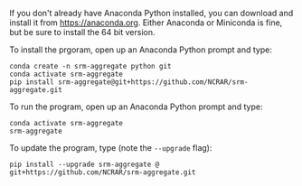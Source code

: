 If you don't already have Anaconda Python installed, you can download and
install it from https://anaconda.org. Either Anaconda or Miniconda is fine, but
be sure to install the 64 bit version.

To install the prgoram, open up an Anaconda Python prompt and type:

    conda create -n srm-aggregate python git
    conda activate srm-aggregate
	pip install srm-aggregate@git+https://github.com/NCRAR/srm-aggregate.git

To run the program, open up an Anaconda Python prompt and type:

    conda activate srm-aggregate
	srm-aggregate

To update the program, type (note the `--upgrade` flag):

	pip install --upgrade srm-aggregate @ git+https://github.com/NCRAR/srm-aggregate.git
